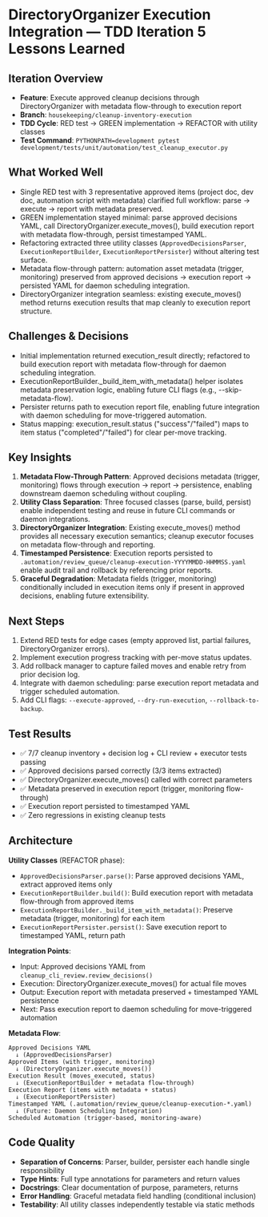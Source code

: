 # DirectoryOrganizer Execution Integration — TDD Iteration 5 Lessons Learned

## Iteration Overview

- **Feature**: Execute approved cleanup decisions through DirectoryOrganizer with metadata flow-through to execution report
- **Branch**: `housekeeping/cleanup-inventory-execution`
- **TDD Cycle**: RED test → GREEN implementation → REFACTOR with utility classes
- **Test Command**: `PYTHONPATH=development pytest development/tests/unit/automation/test_cleanup_executor.py`

## What Worked Well

- Single RED test with 3 representative approved items (project doc, dev doc, automation script with metadata) clarified full workflow: parse → execute → report with metadata preserved.
- GREEN implementation stayed minimal: parse approved decisions YAML, call DirectoryOrganizer.execute_moves(), build execution report with metadata flow-through, persist timestamped YAML.
- Refactoring extracted three utility classes (`ApprovedDecisionsParser`, `ExecutionReportBuilder`, `ExecutionReportPersister`) without altering test surface.
- Metadata flow-through pattern: automation asset metadata (trigger, monitoring) preserved from approved decisions → execution report → persisted YAML for daemon scheduling integration.
- DirectoryOrganizer integration seamless: existing execute_moves() method returns execution results that map cleanly to execution report structure.

## Challenges & Decisions

- Initial implementation returned execution_result directly; refactored to build execution report with metadata flow-through for daemon scheduling integration.
- ExecutionReportBuilder._build_item_with_metadata() helper isolates metadata preservation logic, enabling future CLI flags (e.g., --skip-metadata-flow).
- Persister returns path to execution report file, enabling future integration with daemon scheduling for move-triggered automation.
- Status mapping: execution_result.status ("success"/"failed") maps to item status ("completed"/"failed") for clear per-move tracking.

## Key Insights

1. **Metadata Flow-Through Pattern**: Approved decisions metadata (trigger, monitoring) flows through execution → report → persistence, enabling downstream daemon scheduling without coupling.
2. **Utility Class Separation**: Three focused classes (parse, build, persist) enable independent testing and reuse in future CLI commands or daemon integrations.
3. **DirectoryOrganizer Integration**: Existing execute_moves() method provides all necessary execution semantics; cleanup executor focuses on metadata flow-through and reporting.
4. **Timestamped Persistence**: Execution reports persisted to `.automation/review_queue/cleanup-execution-YYYYMMDD-HHMMSS.yaml` enable audit trail and rollback by referencing prior reports.
5. **Graceful Degradation**: Metadata fields (trigger, monitoring) conditionally included in execution items only if present in approved decisions, enabling future extensibility.

## Next Steps

1. Extend RED tests for edge cases (empty approved list, partial failures, DirectoryOrganizer errors).
2. Implement execution progress tracking with per-move status updates.
3. Add rollback manager to capture failed moves and enable retry from prior decision log.
4. Integrate with daemon scheduling: parse execution report metadata and trigger scheduled automation.
5. Add CLI flags: `--execute-approved`, `--dry-run-execution`, `--rollback-to-backup`.

## Test Results

- ✅ 7/7 cleanup inventory + decision log + CLI review + executor tests passing
- ✅ Approved decisions parsed correctly (3/3 items extracted)
- ✅ DirectoryOrganizer.execute_moves() called with correct parameters
- ✅ Metadata preserved in execution report (trigger, monitoring flow-through)
- ✅ Execution report persisted to timestamped YAML
- ✅ Zero regressions in existing cleanup tests

## Architecture

**Utility Classes** (REFACTOR phase):

- `ApprovedDecisionsParser.parse()`: Parse approved decisions YAML, extract approved items only
- `ExecutionReportBuilder.build()`: Build execution report with metadata flow-through from approved items
- `ExecutionReportBuilder._build_item_with_metadata()`: Preserve metadata (trigger, monitoring) for each item
- `ExecutionReportPersister.persist()`: Save execution report to timestamped YAML, return path

**Integration Points**:

- Input: Approved decisions YAML from `cleanup_cli_review.review_decisions()`
- Execution: DirectoryOrganizer.execute_moves() for actual file moves
- Output: Execution report with metadata preserved + timestamped YAML persistence
- Next: Pass execution report to daemon scheduling for move-triggered automation

**Metadata Flow**:

```text
Approved Decisions YAML
  ↓ (ApprovedDecisionsParser)
Approved Items (with trigger, monitoring)
  ↓ (DirectoryOrganizer.execute_moves())
Execution Result (moves_executed, status)
  ↓ (ExecutionReportBuilder + metadata flow-through)
Execution Report (items with metadata + status)
  ↓ (ExecutionReportPersister)
Timestamped YAML (.automation/review_queue/cleanup-execution-*.yaml)
  ↓ (Future: Daemon Scheduling Integration)
Scheduled Automation (trigger-based, monitoring-aware)
```

## Code Quality

- **Separation of Concerns**: Parser, builder, persister each handle single responsibility
- **Type Hints**: Full type annotations for parameters and return values
- **Docstrings**: Clear documentation of purpose, parameters, returns
- **Error Handling**: Graceful metadata field handling (conditional inclusion)
- **Testability**: All utility classes independently testable via static methods

